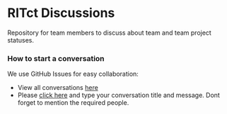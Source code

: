 # RITct Discussions
Repository for team members to discuss about team and team project statuses.

### How to start a conversation
We use GitHub Issues for easy collaboration:
* View all conversations [here](https://github.com/RITct/RITct-discussions/issues)
* Please [click here](https://github.com/RITct/RITct-discussions/issues/new) and type your conversation title and message. Dont forget to mention the required people.
